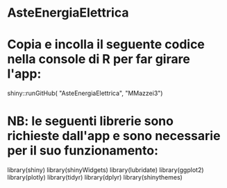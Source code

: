 # AsteEnergiaElettrica

# Copia e incolla il seguente codice nella console di R per far girare l'app:

shiny::runGitHub( "AsteEnergiaElettrica", "MMazzei3")

# NB: le seguenti librerie sono richieste dall'app e sono necessarie per il suo funzionamento: 

library(shiny)
library(shinyWidgets)
library(lubridate)
library(ggplot2)
library(plotly)
library(tidyr)
library(dplyr)
library(shinythemes)
